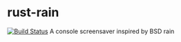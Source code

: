 # rust-rain
[![Build Status](https://travis-ci.org/wickedchicken/rust-rain.svg?branch=master)](https://travis-ci.org/wickedchicken/rust-rain)
A console screensaver inspired by BSD rain
